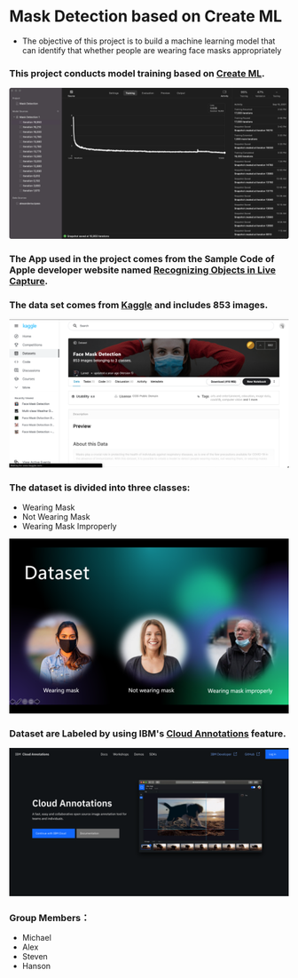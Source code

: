 # Mask Detection based on Create ML

* The objective of this project is to build a machine learning model that can identify that whether people are wearing face masks appropriately


### This project conducts model training based on [Create ML](https://developer.apple.com/documentation/createml).

![Training Model](https://github.com/AlexanderHe-CHAO/Markdown-Pictures/raw/main/Training%20Model.jpeg?raw=true)

### The App used in the project comes from the Sample Code of Apple developer website named [Recognizing Objects in Live Capture](https://developer.apple.com/documentation/vision/recognizing_objects_in_live_capture).

### The data set comes from [Kaggle](https://www.kaggle.com/andrewmvd/face-mask-detection) and includes 853 images.

![Kaggle Dataset Face Mask](https://github.com/AlexanderHe-CHAO/Markdown-Pictures/raw/main/Kaggle%20Dataset%20Face%20Mask.png?raw=true)

### The dataset is divided into three classes:

* Wearing Mask
* Not Wearing Mask
* Wearing Mask Improperly

![three classes](https://github.com/AlexanderHe-CHAO/Markdown-Pictures/raw/main/Three%20Classes.png?raw=true)

### Dataset are Labeled by using IBM's [Cloud Annotations](https://cloud.annotations.ai/buckets/alexandersurpass?location=us-standard) feature.

![IBM Cloud Annotations](https://github.com/AlexanderHe-CHAO/Markdown-Pictures/raw/main/IBM%20Cloud%20Annotations.png?raw=true)

### Group Members：

* Michael
* Alex
* Steven
* Hanson










